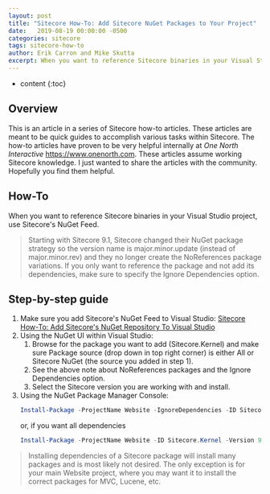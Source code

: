 ```yaml
---
layout: post
title: "Sitecore How-To: Add Sitecore NuGet Packages to Your Project"
date:   2019-08-19 00:00:00 -0500
categories: sitecore
tags: sitecore-how-to
author: Erik Carron and Mike Skutta
excerpt: When you want to reference Sitecore binaries in your Visual Studio project, use Sitecore's NuGet Feed.
---
```


* content
{:toc}

## Overview

This is an article in a series of Sitecore how-to articles. These articles are meant to be quick guides to accomplish various tasks within Sitecore. The how-to articles have proven to be very helpful internally at *One North Interactive* https://www.onenorth.com.  These articles assume working Sitecore knowledge. I just wanted to share the articles with the community. Hopefully you find them helpful.

## How-To

When you want to reference Sitecore binaries in your Visual Studio project, use Sitecore's NuGet Feed.

> Starting with Sitecore 9.1, Sitecore changed their NuGet package strategy so the version name is major.minor.update (instead of major.minor.rev) and they no longer create the NoReferences package variations. If you only want to reference the package and not add its dependencies, make sure to specify the Ignore Dependencies option. 

## Step-by-step guide

1. Make sure you add Sitecore's NuGet Feed to Visual Studio: [Sitecore How-To: Add Sitecore's NuGet Repository To Visual Studio](/2018/09/13/sitecore-how-to-add-sitecores-nuget-repository-to-visual-studio/)
1. Using the NuGet UI within Visual Studio:
    1. Browse for the package you want to add (Sitecore.Kernel) and make sure Package source (drop down in top right corner) is either All or Sitecore NuGet (the source you added in step 1).
    1. See the above note about NoReferences packages and the Ignore Dependencies option.
    1. Select the Sitecore version you are working with and install.
1. Using the NuGet Package Manager Console: 
   ```powershell
   Install-Package -ProjectName Website -IgnoreDependencies -ID Sitecore.Kernel -Version 9.1.1
   ```
   or, if you want all dependencies
   ```powershell
   Install-Package -ProjectName Website -ID Sitecore.Kernel -Version 9.1.1
   ```

> Installing dependencies of a Sitecore package will install many packages and is most likely not desired. The only exception is for your main Website project, where you may want it to install the correct packages for MVC, Lucene, etc.